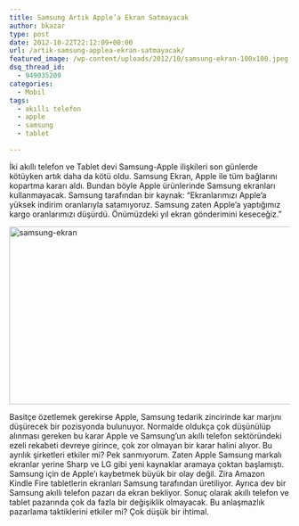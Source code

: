 ```yaml
---
title: Samsung Artık Apple’a Ekran Satmayacak
author: bkazar
type: post
date: 2012-10-22T22:12:09+00:00
url: /artik-samsung-applea-ekran-satmayacak/
featured_image: /wp-content/uploads/2012/10/samsung-ekran-100x100.jpeg
dsq_thread_id:
  - 949035209
categories:
  - Mobil
tags:
  - akıllı telefon
  - apple
  - samsung
  - tablet

---
```

İki akıllı telefon ve Tablet devi Samsung-Apple ilişkileri son günlerde kötüyken artık daha da kötü oldu. Samsung Ekran, Apple ile tüm bağlarını kopartma kararı aldı. Bundan böyle Apple ürünlerinde Samsung ekranları kullanmayacak. Samsung tarafından bir kaynak: “Ekranlarımızı Apple’a yüksek indirim oranlarıyla satamıyoruz. Samsung zaten Apple’a yaptığımız kargo oranlarımızı düşürdü. Önümüzdeki yıl ekran gönderimini keseceğiz.”

<img class="alignnone size-full wp-image-8715" title="samsung-ekran" src="https://www.murekkep.org/wp-content/uploads/2012/10/samsung-ekran.jpeg" alt="samsung-ekran" width="526" height="319" srcset="https://www.murekkep.org/wp-content/uploads/2012/10/samsung-ekran.jpeg 526w, https://www.murekkep.org/wp-content/uploads/2012/10/samsung-ekran-400x242.jpeg 400w, https://www.murekkep.org/wp-content/uploads/2012/10/samsung-ekran-50x30.jpeg 50w, https://www.murekkep.org/wp-content/uploads/2012/10/samsung-ekran-206x125.jpeg 206w" sizes="(max-width: 526px) 100vw, 526px" /> 

Basitçe özetlemek gerekirse Apple, Samsung tedarik zincirinde kar marjını düşürecek bir pozisyonda bulunuyor. Normalde oldukça çok düşünülüp alınması gereken bu karar Apple ve Samsung’un akıllı telefon sektöründeki ezeli rekabeti devreye girince, çok zor olmayan bir karar halini alıyor. Bu ayrılık şirketleri etkiler mi? Pek sanmıyorum. Zaten Apple Samsung markalı ekranlar yerine Sharp ve LG gibi yeni kaynaklar aramaya çoktan başlamıştı. Samsung için de Apple’ı kaybetmek büyük bir olay değil. Zira Amazon Kindle Fire tabletlerin ekranları Samsung tarafından üretiliyor. Ayrıca dev bir Samsung akıllı telefon pazarı da ekran bekliyor. Sonuç olarak akıllı telefon ve tablet pazarında çok da fazla bir değişiklik olmayacak. Bu anlaşmazlık pazarlama taktiklerini etkiler mi? Çok düşük bir ihtimal.

&nbsp;